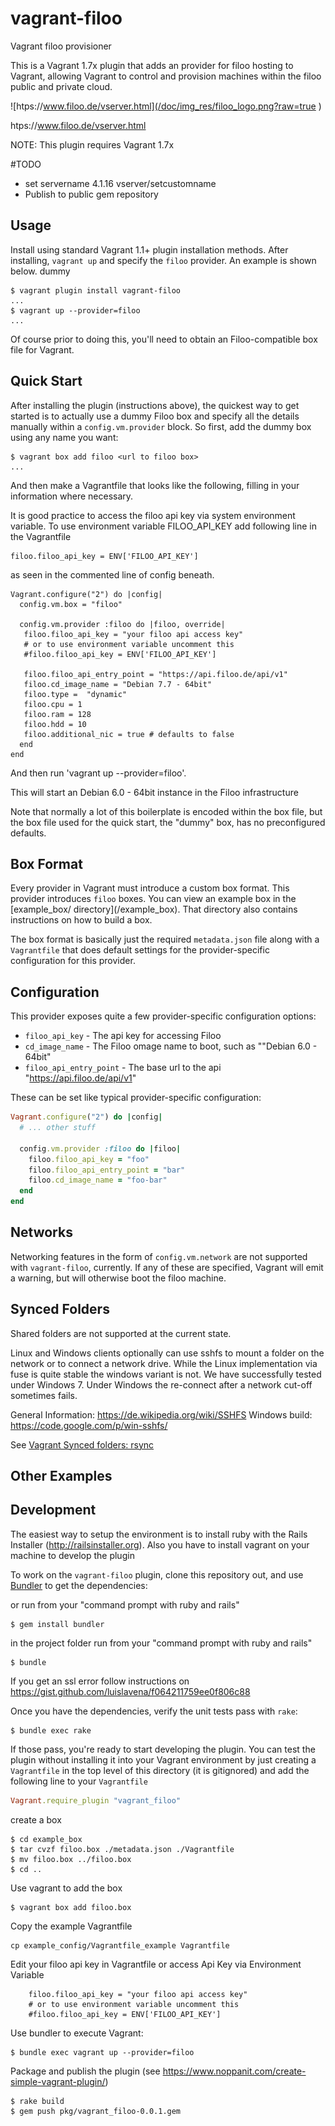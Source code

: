 # vagrant-filoo
Vagrant filoo provisioner

This is a Vagrant 1.7x plugin that adds an  provider for filoo hosting to Vagrant, allowing Vagrant to control and provision machines within the filoo public and private cloud.


![htps://www.filoo.de/vserver.html](/doc/img_res/filoo_logo.png?raw=true )

htps://www.filoo.de/vserver.html

NOTE: This plugin requires Vagrant 1.7x

#TODO
- set servername 4.1.16 vserver/setcustomname
- Publish to public gem repository

## Usage

Install using standard Vagrant 1.1+ plugin installation methods. After installing, `vagrant up` and specify the `filoo` provider. An example is shown below. dummy

```
$ vagrant plugin install vagrant-filoo
...
$ vagrant up --provider=filoo
...
```

Of course prior to doing this, you'll need to obtain an Filoo-compatible box file for Vagrant.

## Quick Start

After installing the plugin (instructions above), the quickest way to get started is to actually use a dummy Filoo box and specify all the details manually within a `config.vm.provider` block. So first, add the dummy box using any name you want:

```
$ vagrant box add filoo <url to filoo box>
...
```

And then make a Vagrantfile that looks like the following, filling in your information where necessary.

It is good practice to access the filoo api key via system environment variable. To use environment variable FILOO_API_KEY add following line in the Vagrantfile
```
filoo.filoo_api_key = ENV['FILOO_API_KEY']
```

as seen in the commented line of config beneath.

```
Vagrant.configure("2") do |config|
  config.vm.box = "filoo"

  config.vm.provider :filoo do |filoo, override|
   filoo.filoo_api_key = "your filoo api access key"
   # or to use environment variable uncomment this
   #filoo.filoo_api_key = ENV['FILOO_API_KEY']

   filoo.filoo_api_entry_point = "https://api.filoo.de/api/v1"
   filoo.cd_image_name = "Debian 7.7 - 64bit"
   filoo.type =  "dynamic"
   filoo.cpu = 1
   filoo.ram = 128
   filoo.hdd = 10
   filoo.additional_nic = true # defaults to false
  end
end
```

And then run 'vagrant up --provider=filoo'.

This will start an Debian 6.0 - 64bit instance in the Filoo infrastructure

Note that normally a lot of this boilerplate is encoded within the box
file, but the box file used for the quick start, the "dummy" box, has
no preconfigured defaults.


## Box Format

Every provider in Vagrant must introduce a custom box format. This
provider introduces `filoo` boxes. You can view an example box in
the [example_box/ directory](<path to repository>/example_box).
That directory also contains instructions on how to build a box.

The box format is basically just the required `metadata.json` file
along with a `Vagrantfile` that does default settings for the
provider-specific configuration for this provider.

## Configuration

This provider exposes quite a few provider-specific configuration options:

* `filoo_api_key` - The api key for accessing Filoo
* `cd_image_name` - The Filoo omage name to boot, such as ""Debian 6.0 - 64bit"
* `filoo_api_entry_point` - The base url to the api "https://api.filoo.de/api/v1"

These can be set like typical provider-specific configuration:

```ruby
Vagrant.configure("2") do |config|
  # ... other stuff

  config.vm.provider :filoo do |filoo|
    filoo.filoo_api_key = "foo"
    filoo.filoo_api_entry_point = "bar"
    filoo.cd_image_name = "foo-bar"
  end
end
```

## Networks

Networking features in the form of `config.vm.network` are not
supported with `vagrant-filoo`, currently. If any of these are
specified, Vagrant will emit a warning, but will otherwise boot
the filoo machine.

## Synced Folders

Shared folders are not supported at the current state.

Linux and Windows clients optionally can use sshfs to mount a folder on the network or to connect a network drive. While the Linux implementation via fuse is quite stable the windows variant is not. We have successfully  tested under Windows 7. Under Windows the re-connect after a network cut-off sometimes fails.

General Information: https://de.wikipedia.org/wiki/SSHFS
Windows build: https://code.google.com/p/win-sshfs/

See [Vagrant Synced folders: rsync](https://docs.vagrantup.com/v2/synced-folders/rsync.html)


## Other Examples



## Development

The easiest way to setup the environment is to install ruby with the Rails Installer (http://railsinstaller.org). Also you have to install vagrant on your machine to develop the plugin

To work on the `vagrant-filoo` plugin, clone this repository out, and use
[Bundler](http://gembundler.com) to get the dependencies:

or run from your "command prompt with ruby and rails"

```
$ gem install bundler
```

in the project folder run from your "command prompt with ruby and rails"

```
$ bundle
```

If you get an ssl error follow instructions on https://gist.github.com/luislavena/f064211759ee0f806c88

Once you have the dependencies, verify the unit tests pass with `rake`:

```
$ bundle exec rake
```

If those pass, you're ready to start developing the plugin. You can test
the plugin without installing it into your Vagrant environment by just
creating a `Vagrantfile` in the top level of this directory (it is gitignored)
and add the following line to your `Vagrantfile`
```ruby
Vagrant.require_plugin "vagrant_filoo"
```

create a box

```
$ cd example_box
$ tar cvzf filoo.box ./metadata.json ./Vagrantfile
$ mv filoo.box ../filoo.box
$ cd ..
```

Use vagrant to add the box

```
$ vagrant box add filoo.box
```

Copy the example Vagrantfile

```
cp example_config/Vagrantfile_example Vagrantfile
```

Edit your filoo api key in Vagrantfile or access Api Key via Environment Variable

```
    filoo.filoo_api_key = "your filoo api access key"
    # or to use environment variable uncomment this
    #filoo.filoo_api_key = ENV['FILOO_API_KEY']
```

Use bundler to execute Vagrant:
```
$ bundle exec vagrant up --provider=filoo
```

Package and publish the plugin (see https://www.noppanit.com/create-simple-vagrant-plugin/)

```
$ rake build
$ gem push pkg/vagrant_filoo-0.0.1.gem
```
